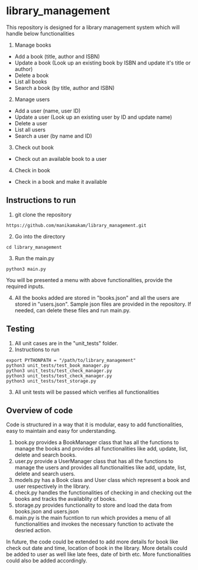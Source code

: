 # library_management

This repository is designed for a library management system which will handle below functionalities 
1. Manage books
  - Add a book (title, author and ISBN)
  - Update a book (Look up an existing book by ISBN and update it's title or author)
  - Delete a book
  - List all books
  - Search a book (by title, author and ISBN)
2. Manage users
  - Add a user (name, user ID)
  - Update a user (Look up an existing user by ID and update name)
  - Delete a user
  - List all users
  - Search a user (by name and ID)
3. Check out book
  - Check out an available book to a user
4. Check in book
  - Check in a book and make it available

## Instructions to run 

1. git  clone the repository
```
https://github.com/manikamakam/library_management.git
```
2. Go into the directory
```
cd library_management
```
3. Run the main.py
```
python3 main.py
```
You will be presented a menu with above functionalities, provide the required inputs.

4. All the books added are stored in "books.json" and all the users are stored in "users.json". Sample json files are provided in the repository. If needed, can delete these files and run main.py. 

## Testing 
1. All unit cases are in the "unit_tests" folder.
2. Instructions to run
```
export PYTHONPATH = "/path/to/library_management"
python3 unit_tests/test_book_manager.py
python3 unit_tests/test_check_manager.py
python3 unit_tests/test_check_manager.py
python3 unit_tests/test_storage.py
```

3. All unit tests will be passed which verifies all functionalities

## Overview of code
Code is structured in a way that it is modular, easy to add functionalities, easy to maintain and easy for understanding. 
1. book.py provides a BookManager class that has all the functions to manage the books and provides all functionalities like add, update, list, delete and search books. 
2. user.py provide a UserManager class that has all the functions to manage the users and provides all functionalities like add, update, list, delete and search users. 
3. models.py has a Book class and User class which represent a book and user respectively in the library.
4. check.py handles the functionalities of checking in and checking out the books and tracks the availablity of books.
5. storage.py provides functionality to store and load the data from books.json and users.json
6. main.py is the main fucntion to run which provides a menu of all functionalities and invokes the necessary function to activate the desried action.

In future, the code could be extended to add more details for book like check out date and time, location of book in the library. More details could be added to user as well like late fees, date of birth etc. More functionalities could also be added accordingly. 


